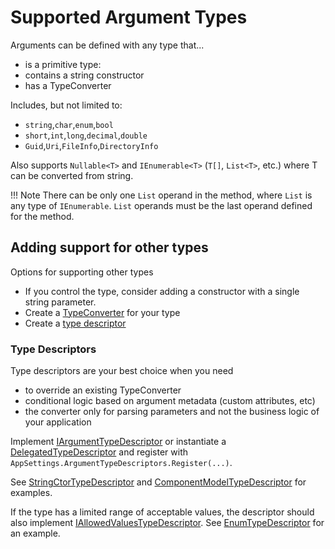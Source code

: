 # Supported Argument Types

Arguments can be defined with any type that...

* is a primitive type: 
* contains a string constructor
* has a TypeConverter

Includes, but not limited to:

- `string`,`char`,`enum`,`bool`
- `short`,`int`,`long`,`decimal`,`double`
- `Guid`,`Uri`,`FileInfo`,`DirectoryInfo`

Also supports `Nullable<T>` and `IEnumerable<T>` (`T[]`, `List<T>`, etc.) where T can be converted from string.

!!! Note 
    There can be only one `List` operand in the method, where `List` is any type of `IEnumerable`. 
    `List` operands must be the last operand defined for the method.

## Adding support for other types

Options for supporting other types

* If you control the type, consider adding a constructor with a single string parameter.
* Create a [TypeConverter](https://docs.microsoft.com/en-us/dotnet/api/system.componentmodel.typeconverter?view=netframework-4.8) for your type
* Create a [type descriptor](#type-descriptors)

### Type Descriptors

Type descriptors are your best choice when you need 

- to override an existing TypeConverter
- conditional logic based on argument metadata (custom attributes, etc)
- the converter only for parsing parameters and not the business logic of your application

Implement [IArgumentTypeDescriptor](https://github.com/bilal-fazlani/commanddotnet/blob/master/CommandDotNet/TypeDescriptors/IArgumentTypeDescriptor.cs) or instantiate a [DelegatedTypeDescriptor<T>](https://github.com/bilal-fazlani/commanddotnet/blob/master/CommandDotNet/TypeDescriptors/DelegatedTypeDescriptor.cs) and register with `AppSettings.ArgumentTypeDescriptors.Register(...)`.

See [StringCtorTypeDescriptor](https://github.com/bilal-fazlani/commanddotnet/blob/master/CommandDotNet/TypeDescriptors/StringCtorTypeDescriptor.cs) and [ComponentModelTypeDescriptor](https://github.com/bilal-fazlani/commanddotnet/blob/master/CommandDotNet/TypeDescriptors/ComponentModelTypeDescriptor.cs) for examples.

If the type has a limited range of acceptable values, the descriptor should also implement [IAllowedValuesTypeDescriptor](https://github.com/bilal-fazlani/commanddotnet/blob/master/CommandDotNet/TypeDescriptors/IAllowedValuesTypeDescriptor.cs).  See [EnumTypeDescriptor](https://github.com/bilal-fazlani/commanddotnet/blob/master/CommandDotNet/TypeDescriptors/EnumTypeDescriptor.cs) for an example.
